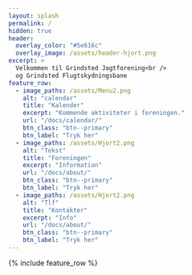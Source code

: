 ```yaml
---
layout: splash
permalink: /
hidden: true
header:
  overlay_color: "#5e616c"
  overlay_image: /assets/header-hjort.png
excerpt: >
  Velkommen til Grindsted Jagtforening<br />
  og Grindsted Flugtskydningsbane
feature_row:
  - image_paths: /assets/Menu2.png
    alt: "calendar"
    title: "Kalender"
    excerpt: "Kommende aktiviteter i foreningen."
    url: "/docs/calendar/"
    btn_class: "btn--primary"
    btn_label: "Tryk her"
  - image_paths: /assets/Hjort2.png
    alt: "Tekst"
    title: "Foreningen"
    excerpt: "Information"
    url: "/docs/about/"
    btn_class: "btn--primary"
    btn_label: "Tryk her" 
  - image_paths: /assets/Hjort2.png
    alt: "Tlf"
    title: "Kontakter"
    excerpt: "Info"
    url: "/docs/about/"
    btn_class: "btn--primary"
    btn_label: "Tryk her"
---
```


{% include feature_row %}

